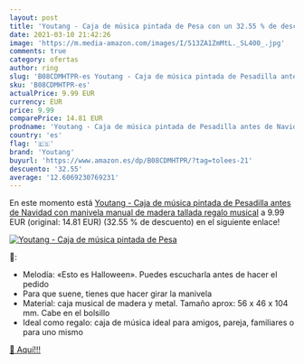```yaml
---
layout: post
title: 'Youtang - Caja de música pintada de Pesa con un 32.55 % de descuento'
date: 2021-03-10 21:42:26
image: 'https://m.media-amazon.com/images/I/513ZA1ZmMtL._SL400_.jpg'
comments: true
category: ofertas
author: ring
slug: 'B08CDMHTPR-es Youtang - Caja de música pintada de Pesadilla antes de...'
sku: 'B08CDMHTPR-es'
actualPrice: 9.99 EUR
currency: EUR
price: 9.99
comparePrice: 14.81 EUR
prodname: 'Youtang - Caja de música pintada de Pesadilla antes de Navidad  con manivela manual  de madera tallada  regalo musical'
country: 'es'
flag: '🇪🇸'
brand: 'Youtang'
buyurl: 'https://www.amazon.es/dp/B08CDMHTPR/?tag=tolees-21'
descuento: '32.55'
average: '12.6069230769231'
---
```


En este momento está [Youtang - Caja de música pintada de Pesadilla antes de Navidad  con manivela manual  de madera tallada  regalo musical](https://www.amazon.es/dp/B08CDMHTPR/?tag=tolees-21) a 9.99 EUR (original: 14.81 EUR) (32.55 %  de descuento) en el siguiente enlace!

[![Youtang - Caja de música pintada de Pesa](https://m.media-amazon.com/images/I/513ZA1ZmMtL._SL400_.jpg)](https://www.amazon.es/dp/B08CDMHTPR/?tag=tolees-21)

🔎:

- Melodía: «Esto es Halloween». Puedes escucharla antes de hacer el pedido
- Para que suene, tienes que hacer girar la manivela
- Material: caja musical de madera y metal. Tamaño aprox: 56 x 46 x 104 mm. Cabe en el bolsillo
- Ideal como regalo: caja de música ideal para amigos, pareja, familiares o para uno mismo

[🛒 Aquí!!!](https://www.amazon.es/dp/B08CDMHTPR/?tag=tolees-21)
